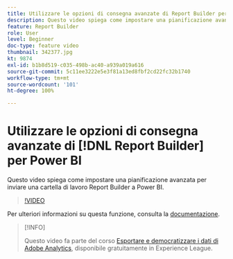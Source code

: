 ```yaml
---
title: Utilizzare le opzioni di consegna avanzate di Report Builder per Power BI
description: Questo video spiega come impostare una pianificazione avanzata per inviare una cartella di lavoro di Report Builder a Power BI.
feature: Report Builder
role: User
level: Beginner
doc-type: feature video
thumbnail: 342377.jpg
kt: 9874
exl-id: b1b8d519-c035-498b-ac40-a939a019a616
source-git-commit: 5c11ee3222e5e3f81a13ed8fbf2cd22fc32b1740
workflow-type: tm+mt
source-wordcount: '101'
ht-degree: 100%

---
```


# Utilizzare le opzioni di consegna avanzate di [!DNL Report Builder] per Power BI

Questo video spiega come impostare una pianificazione avanzata per inviare una cartella di lavoro Report Builder a Power BI.

>[!VIDEO](https://video.tv.adobe.com/v/342377/?quality=12&learn=on)

Per ulteriori informazioni su questa funzione, consulta la [documentazione](https://experienceleague.adobe.com/docs/analytics/analyze/report-builder/publish-powerbi/power-bi.html?lang=it).

>[!INFO]
>
> Questo video fa parte del corso [Esportare e democratizzare i dati di Adobe Analytics](https://experienceleague.adobe.com/?recommended=Analytics-A-1-2022.1.administration&amp;lang=it ), disponibile gratuitamente in Experience League.
